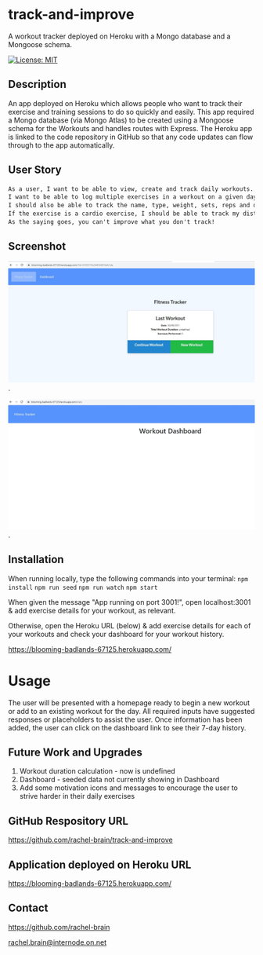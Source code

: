 # track-and-improve
A workout tracker deployed on Heroku with a Mongo database and a Mongoose schema.

[![License: MIT](https://img.shields.io/badge/License-MIT-yellow.svg)](https://opensource.org/licenses/MIT)


## Description
An app deployed on Heroku which allows people who want to track their exercise and training sessions to do so quickly and easily.  This app required a Mongo database (via Mongo Atlas) to be created using a Mongoose schema for the Workouts and handles routes with Express.  The Heroku app is linked to the code repository in GitHub so that any code updates can flow through to the app automatically. 

## User Story
```md
As a user, I want to be able to view, create and track daily workouts.
I want to be able to log multiple exercises in a workout on a given day.
I should also be able to track the name, type, weight, sets, reps and duration of exercise.
If the exercise is a cardio exercise, I should be able to track my distance travelled.
As the saying goes, you can't improve what you don't track!
```

## Screenshot
![Screenshot of (incomplete) homepage.](./public/images/screenshot-homepage.JPG).

![Screenshot of dashboard (which is not yet working).](./public/images/screenshot-dashboard.JPG).

## Installation
When running locally, type the following commands into your terminal:
`npm install`
`npm run seed`
`npm run watch`
`npm start`

When given the message "App running on port 3001!", open localhost:3001 & add exercise details for your workout, as relevant.

Otherwise, open the Heroku URL (below) & add exercise details for each of your workouts and check your dashboard for your workout history.

https://blooming-badlands-67125.herokuapp.com/

# Usage
The user will be presented with a homepage ready to begin a new workout or add to an existing workout for the day.  All required inputs have suggested responses or placeholders to assist the user.  Once information has been added, the user can click on the dashboard link to see their 7-day history.

## Future Work and Upgrades
1. Workout duration calculation - now is undefined
2. Dashboard - seeded data not currently showing in Dashboard
3. Add some motivation icons and messages to encourage the user to strive harder in their daily exercises

## GitHub Respository URL
https://github.com/rachel-brain/track-and-improve

## Application deployed on Heroku URL
https://blooming-badlands-67125.herokuapp.com/

## Contact
https://github.com/rachel-brain

rachel.brain@internode.on.net